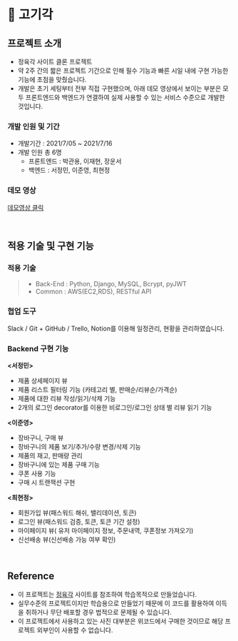 # 📌 고기각


## 프로젝트 소개

- 정육각 사이트 클론 프로젝트
- 약 2주 간의 짧은 프로젝트 기간으로 인해 필수 기능과 빠른 시일 내에 구현 가능한 기능에 초점을 맞췄습니다. 
- 개발은 초기 세팅부터 전부 직접 구현했으며, 아래 데모 영상에서 보이는 부분은 모두 프론트엔드와 백엔드가 연결하여 실제 사용할 수 있는 서비스 수준으로 개발한 것입니다.

### 개발 인원 및 기간

- 개발기간 : 2021/7/05 ~ 2021/7/16
- 개발 인원 총 6명
   -  프론트엔드 : 박관용, 이재현, 장운서
   -  백엔드 : 서정민, 이준영, 최현정

### 데모 영상

<a href="https://www.youtube.com/watch?v=rDNmt8StgnA">데모영상 클릭</a>

<br>

## 적용 기술 및 구현 기능

### 적용 기술

> - Back-End : Python, Django, MySQL, Bcrypt, pyJWT
> - Common : AWS(EC2,RDS), RESTful API

### 협업 도구
Slack / Git + GitHub / Trello, Notion를 이용해 일정관리, 현황을 관리하였습니다. 


### Backend 구현 기능

**<서정민>**
- 제품 상세페이지 뷰
- 제품 리스트 필터링 기능 (카테고리 별, 판매순/리뷰순/가격순)
- 제품에 대한 리뷰 작성/읽기/삭제 기능
- 2개의 로그인 decorator를 이용한 비로그인/로그인 상태 별 리뷰 읽기 기능

**<이준영>**
- 장바구니, 구매 뷰
- 장바구니의 제품 보기/추가/수량 변경/삭제 기능
- 제품의 재고, 판매량 관리
- 장바구니에 있는 제품 구매 기능
- 쿠폰 사용 기능
- 구매 시 트랜잭션 구현

**<최현정>**
- 회원가입 뷰(패스워드 해쉬, 밸리데이션, 토큰)
- 로그인 뷰(패스워드 검증, 토큰, 토큰 기간 설정)
- 마이페이지 뷰( 유저 마이페이지 정보, 주문내역, 쿠폰정보 가져오기)
- 신선배송 뷰(신선배송 가능 여부 확인)


<br>


## Reference

- 이 프로젝트는 [정육각](https://www.jeongyookgak.com/index) 사이트를 참조하여 학습목적으로 만들었습니다.
- 실무수준의 프로젝트이지만 학습용으로 만들었기 때문에 이 코드를 활용하여 이득을 취하거나 무단 배포할 경우 법적으로 문제될 수 있습니다.
- 이 프로젝트에서 사용하고 있는 사진 대부분은 위코드에서 구매한 것이므로 해당 프로젝트 외부인이 사용할 수 없습니다.
